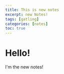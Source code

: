 ```yaml
---
title: This is new notes
excerpt: new Notes!
tags: [gatling]
categories: [notes]
toc: true
---
```


# Hello!

I'm the new notes!